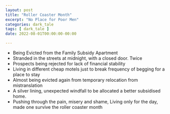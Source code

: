 ```yaml
---
layout: post
title: "Roller Coaster Month"
excerpt: "No Place for Poor Men"
categories: dark_tale
tags: [ dark_tale ]
date: 2022-08-01T00:00:00-00:00

---
```


* Being Evicted from the Family Subsidy Apartment
* Stranded in the streets at midnight, with a closed door. Twice
* Prospects being rejected for lack of financial stability
* Living in different cheap motels just to break frequency of begging for a place to stay
* Almost being evicted again from temporary relocation from mistranslation
* A silver lining, unexpected windfall to be allocated a better subsidised home.
* Pushing through the pain, misery and shame, Living only for the day, made one survive the roller coaster month
